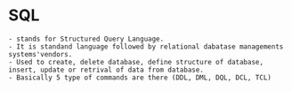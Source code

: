 # SQL
	- stands for Structured Query Language.
	- It is standand language followed by relational dabatase managements systems'vendors.
	- Used to create, delete database, define structure of database,  insert, update or retrival of data from database.
	- Basically 5 type of commands are there (DDL, DML, DQL, DCL, TCL)


